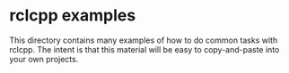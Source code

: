 # rclcpp examples

This directory contains many examples of how to do common tasks with rclcpp.
The intent is that this material will be easy to copy-and-paste into your own projects.
